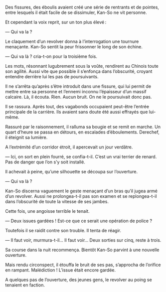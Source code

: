 Des fissures, des éboulis avaient créé une série de rentrants et de pointes, entre lesquels il était facile de se dissimuler, Kan-So ne vit personne.

Et cependant la voix reprit, sur un ton plus élevé :

— Qui va la ?

Le claquement d’un revolver donna à l’interrogation une tournure menaçante. Kan-So sentit la peur frissonner le long de son échine.

— Qui va là ? cria-t-on pour la troisième fois.

Les mots, résonnant lugubrement sous la voûte, rendirent au Chinois toute son agilité. Aussi vite que possible il s’enfonça dans l’obscurité, croyant entendre derrière lui les pas de poursuivants.

Il ne s’arrêta qu’après s’être introduit dans une fissure, qui lui permit de mettre entre sa personne et l’ennemi inconnu l’épaisseur d’un massif calcaire. Là, il écouta. Rien. Aucun bruit. On ne le poursuivait donc pas.

Il se rassura. Après tout, des vagabonds occupaient peut-être l’entrée principale de la carrière. Ils avaient sans doute été aussi effrayés que lui-même.

Rassuré par le raisonnement, il ralluma sa bougie et se remit en marche. Un quart d’heure se passa en détours, en escalades d’éboulements. Derechef, il éteignit sa lumière.

A l’extrémité d’un corridor étroit, il apercevait un jour verdâtre.

— Ici, on sort en plein fourré, se confia-t-il. C’est un vrai terrier de renard. Pas de danger que l’on s’y soit installé.

Il achevait à peine, qu’une silhouette se découpa sur l’ouverture.

— Qui va là ?

Kan-So discerna vaguement le geste menaçant d’un bras qu’il jugea armé d’un revolver. Aussi ne prolongea-t-il pas son examen et se replongea-t-il dans l’obscurité de toute la vitesse de ses jambes.

Cette fois, une angoisse terrible le tenait.

— Deux issues gardées ! Est-ce que ce serait une opération de police ?

Toutefois il se raidit contre son trouble. Il tenta de réagir.

— Il faut voir, murmura-t-il… Il faut voir… Deux sorties sur cinq, reste à trois.

Sa course dans la nuit recommença. Bientôt Kan-So parvint à une nouvelle ouverture.

Mais rendu circonspect, il étouffa le bruit de ses pas, s’approcha de l’orifice en rampant. Malédiction ! L’issue était encore gardée.

A quelques pas de l’ouverture, des jeunes gens, le revolver au poing se tenaient en faction.
